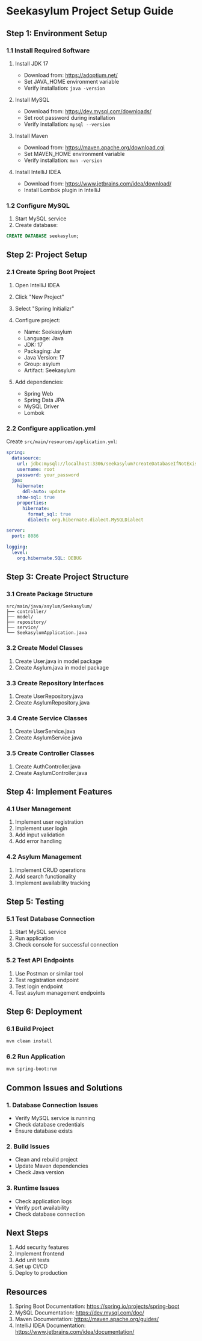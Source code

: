 # Seekasylum Project Setup Guide

## Step 1: Environment Setup

### 1.1 Install Required Software
1. Install JDK 17
   - Download from: https://adoptium.net/
   - Set JAVA_HOME environment variable
   - Verify installation: `java -version`

2. Install MySQL
   - Download from: https://dev.mysql.com/downloads/
   - Set root password during installation
   - Verify installation: `mysql --version`

3. Install Maven
   - Download from: https://maven.apache.org/download.cgi
   - Set MAVEN_HOME environment variable
   - Verify installation: `mvn -version`

4. Install IntelliJ IDEA
   - Download from: https://www.jetbrains.com/idea/download/
   - Install Lombok plugin in IntelliJ

### 1.2 Configure MySQL
1. Start MySQL service
2. Create database:
```sql
CREATE DATABASE seekasylum;
```

## Step 2: Project Setup

### 2.1 Create Spring Boot Project
1. Open IntelliJ IDEA
2. Click "New Project"
3. Select "Spring Initializr"
4. Configure project:
   - Name: Seekasylum
   - Language: Java
   - JDK: 17
   - Packaging: Jar
   - Java Version: 17
   - Group: asylum
   - Artifact: Seekasylum

5. Add dependencies:
   - Spring Web
   - Spring Data JPA
   - MySQL Driver
   - Lombok

### 2.2 Configure application.yml
Create `src/main/resources/application.yml`:
```yaml
spring:
  datasource:
    url: jdbc:mysql://localhost:3306/seekasylum?createDatabaseIfNotExist=true&useSSL=false&allowPublicKeyRetrieval=true
    username: root
    password: your_password
  jpa:
    hibernate:
      ddl-auto: update
    show-sql: true
    properties:
      hibernate:
        format_sql: true
        dialect: org.hibernate.dialect.MySQLDialect

server:
  port: 8086

logging:
  level:
    org.hibernate.SQL: DEBUG
```

## Step 3: Create Project Structure

### 3.1 Create Package Structure
```
src/main/java/asylum/Seekasylum/
├── controller/
├── model/
├── repository/
├── service/
└── SeekasylumApplication.java
```

### 3.2 Create Model Classes
1. Create User.java in model package
2. Create Asylum.java in model package

### 3.3 Create Repository Interfaces
1. Create UserRepository.java
2. Create AsylumRepository.java

### 3.4 Create Service Classes
1. Create UserService.java
2. Create AsylumService.java

### 3.5 Create Controller Classes
1. Create AuthController.java
2. Create AsylumController.java

## Step 4: Implement Features

### 4.1 User Management
1. Implement user registration
2. Implement user login
3. Add input validation
4. Add error handling

### 4.2 Asylum Management
1. Implement CRUD operations
2. Add search functionality
3. Implement availability tracking

## Step 5: Testing

### 5.1 Test Database Connection
1. Start MySQL service
2. Run application
3. Check console for successful connection

### 5.2 Test API Endpoints
1. Use Postman or similar tool
2. Test registration endpoint
3. Test login endpoint
4. Test asylum management endpoints

## Step 6: Deployment

### 6.1 Build Project
```bash
mvn clean install
```

### 6.2 Run Application
```bash
mvn spring-boot:run
```

## Common Issues and Solutions

### 1. Database Connection Issues
- Verify MySQL service is running
- Check database credentials
- Ensure database exists

### 2. Build Issues
- Clean and rebuild project
- Update Maven dependencies
- Check Java version

### 3. Runtime Issues
- Check application logs
- Verify port availability
- Check database connection

## Next Steps

1. Add security features
2. Implement frontend
3. Add unit tests
4. Set up CI/CD
5. Deploy to production

## Resources

1. Spring Boot Documentation: https://spring.io/projects/spring-boot
2. MySQL Documentation: https://dev.mysql.com/doc/
3. Maven Documentation: https://maven.apache.org/guides/
4. IntelliJ IDEA Documentation: https://www.jetbrains.com/idea/documentation/ 